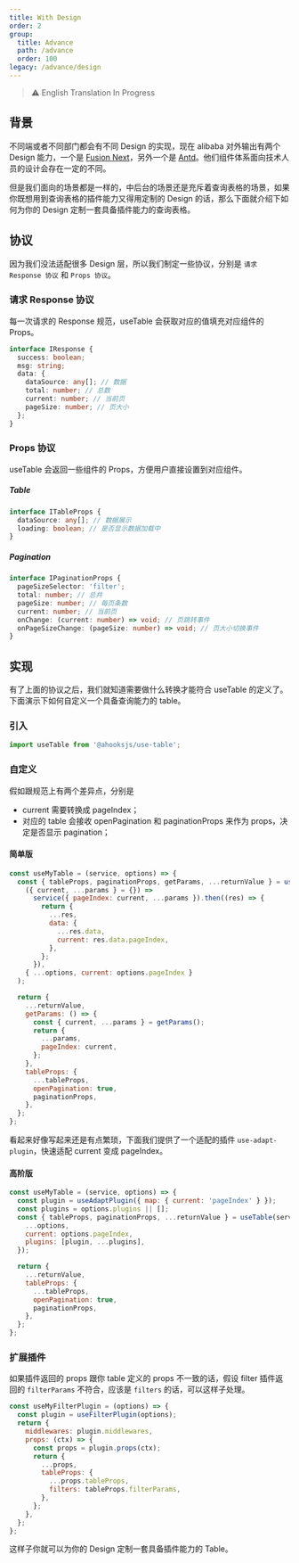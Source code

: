 ```yaml
---
title: With Design
order: 2
group:
  title: Advance
  path: /advance
  order: 100
legacy: /advance/design
---
```


> ⚠️ English Translation In Progress

## 背景

不同端或者不同部门都会有不同 Design 的实现，现在 alibaba 对外输出有两个 Design 能力，一个是 [Fusion Next](https://fusion.design/)，另外一个是 [Antd](https://ant.design/)。他们组件体系面向技术人员的设计会存在一定的不同。

但是我们面向的场景都是一样的，中后台的场景还是充斥着查询表格的场景，如果你既想用到查询表格的插件能力又得用定制的 Design 的话，那么下面就介绍下如何为你的 Design 定制一套具备插件能力的查询表格。

## 协议

因为我们没法适配很多 Design 层，所以我们制定一些协议，分别是 `请求 Response 协议` 和 `Props 协议`。

### 请求 Response 协议

每一次请求的 Response 规范，useTable 会获取对应的值填充对应组件的 Props。

```ts
interface IResponse {
  success: boolean;
  msg: string;
  data: {
    dataSource: any[]; // 数据
    total: number; // 总数
    current: number; // 当前页
    pageSize: number; // 页大小
  };
}
```

### Props 协议

useTable 会返回一些组件的 Props，方便用户直接设置到对应组件。

##### Table

```ts
interface ITableProps {
  dataSource: any[]; // 数据展示
  loading: boolean; // 是否显示数据加载中
}
```

##### Pagination

```ts
interface IPaginationProps {
  pageSizeSelector: 'filter';
  total: number; // 总共
  pageSize: number; // 每页条数
  current: number; // 当前页
  onChange: (current: number) => void; // 页跳转事件
  onPageSizeChange: (pageSize: number) => void; // 页大小切换事件
}
```

## 实现

有了上面的协议之后，我们就知道需要做什么转换才能符合 useTable 的定义了。下面演示下如何自定义一个具备查询能力的 table。

### 引入

```js
import useTable from '@ahooksjs/use-table';
```

### 自定义

假如跟规范上有两个差异点，分别是

- current 需要转换成 pageIndex；
- 对应的 table 会接收 openPagination 和 paginationProps 来作为 props，决定是否显示 pagination；

#### 简单版

```js
const useMyTable = (service, options) => {
  const { tableProps, paginationProps, getParams, ...returnValue } = useTable(
    ({ current, ...params } = {}) =>
      service({ pageIndex: current, ...params }).then((res) => {
        return {
          ...res,
          data: {
            ...res.data,
            current: res.data.pageIndex,
          },
        };
      }),
    { ...options, current: options.pageIndex }
  );

  return {
    ...returnValue,
    getParams: () => {
      const { current, ...params } = getParams();
      return {
        ...params,
        pageIndex: current,
      };
    },
    tableProps: {
      ...tableProps,
      openPagination: true,
      paginationProps,
    },
  };
};
```

看起来好像写起来还是有点繁琐，下面我们提供了一个适配的插件 `use-adapt-plugin`，快速适配 current 变成 pageIndex。

#### 高阶版

```js
const useMyTable = (service, options) => {
  const plugin = useAdaptPlugin({ map: { current: 'pageIndex' } });
  const plugins = options.plugins || [];
  const { tableProps, paginationProps, ...returnValue } = useTable(service, {
    ...options,
    current: options.pageIndex,
    plugins: [plugin, ...plugins],
  });

  return {
    ...returnValue,
    tableProps: {
      ...tableProps,
      openPagination: true,
      paginationProps,
    },
  };
};
```

### 扩展插件

如果插件返回的 props 跟你 table 定义的 props 不一致的话，假设 filter 插件返回的 `filterParams` 不符合，应该是 `filters` 的话，可以这样子处理。

```js
const useMyFilterPlugin = (options) => {
  const plugin = useFilterPlugin(options);
  return {
    middlewares: plugin.middlewares,
    props: (ctx) => {
      const props = plugin.props(ctx);
      return {
        ...props,
        tableProps: {
          ...props.tableProps,
          filters: tableProps.filterParams,
        },
      };
    },
  };
};
```

这样子你就可以为你的 Design 定制一套具备插件能力的 Table。
